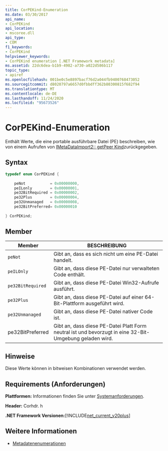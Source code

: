 ```yaml
---
title: CorPEKind-Enumeration
ms.date: 03/30/2017
api_name:
- CorPEKind
api_location:
- mscoree.dll
api_type:
- COM
f1_keywords:
- CorPEKind
helpviewer_keywords:
- CorPEKind enumeration [.NET Framework metadata]
ms.assetid: 22dc6dea-b1b9-4982-a730-a022d586b117
topic_type:
- apiref
ms.openlocfilehash: 001be0c5e8897bacf76d2a044fb9400768473052
ms.sourcegitcommit: d8020797a6657d0fbbdff362b80300815f682f94
ms.translationtype: MT
ms.contentlocale: de-DE
ms.lasthandoff: 11/24/2020
ms.locfileid: "95673526"
---
```

# <a name="corpekind-enumeration"></a>CorPEKind-Enumeration

Enthält Werte, die eine portable ausführbare Datei (PE) beschreiben, wie von einem Aufrufen von [IMetaDataImport2:: getPeer Kind](imetadataimport2-getpekind-method.md)zurückgegeben.  
  
## <a name="syntax"></a>Syntax  
  
```cpp  
typedef enum CorPEKind {  
  
    peNot           = 0x00000000,  
    peILonly        = 0x00000001,  
    pe32BitRequired = 0x00000002,  
    pe32Plus        = 0x00000004,  
    pe32Unmanaged   = 0x00000008,  
    pe32BitPreferred= 0x00000010  
  
} CorPEKind;  
```  
  
## <a name="members"></a>Member  
  
|Member|BESCHREIBUNG|  
|------------|-----------------|  
|`peNot`|Gibt an, dass es sich nicht um eine PE-Datei handelt.|  
|`peILOnly`|Gibt an, dass diese PE-Datei nur verwalteten Code enthält.|  
|`pe32BitRequired`|Gibt an, dass diese PE-Datei Win32-Aufrufe ausführt.|  
|`pe32Plus`|Gibt an, dass diese PE-Datei auf einer 64-Bit-Plattform ausgeführt wird.|  
|`pe32Unmanaged`|Gibt an, dass diese PE-Datei nativer Code ist.|  
|pe32BitPreferred|Gibt an, dass diese PE-Datei Platt Form neutral ist und bevorzugt in eine 32-Bit-Umgebung geladen wird.|  
  
## <a name="remarks"></a>Hinweise  

 Diese Werte können in bitweisen Kombinationen verwendet werden.  
  
## <a name="requirements"></a>Requirements (Anforderungen)  

 **Plattformen:** Informationen finden Sie unter [Systemanforderungen](../../get-started/system-requirements.md).  
  
 **Header:** Corhdr. h  
  
 **.NET Framework Versionen:**[!INCLUDE[net_current_v20plus](../../../../includes/net-current-v20plus-md.md)]  
  
## <a name="see-also"></a>Weitere Informationen

- [Metadatenenumerationen](metadata-enumerations.md)
